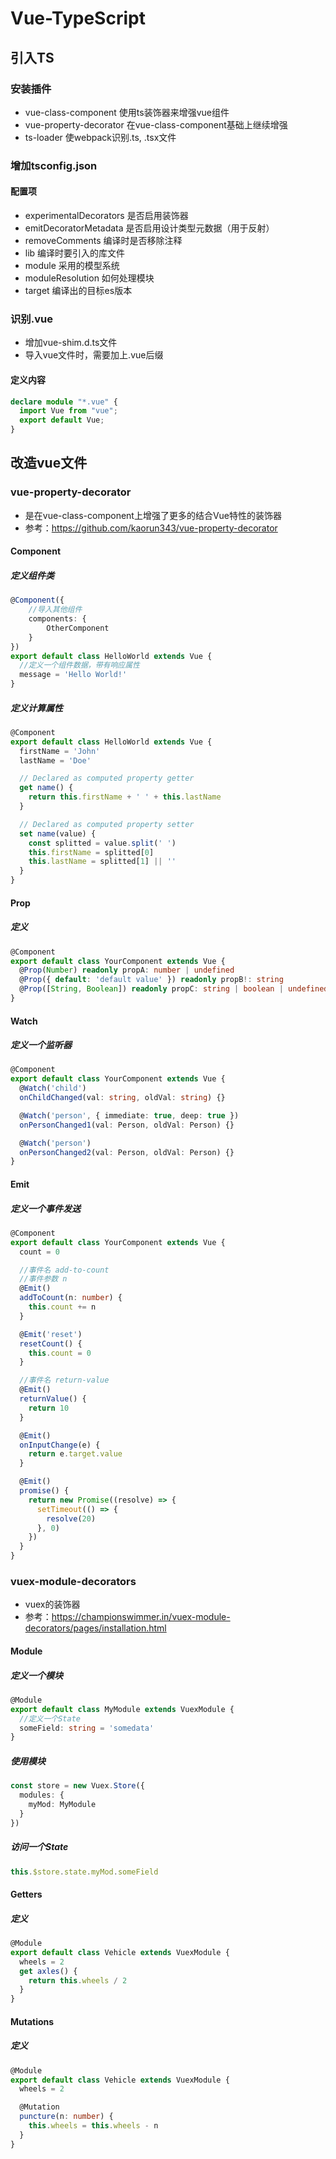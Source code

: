 

# Vue-TypeScript


## 引入TS

### 安装插件
* vue-class-component  使用ts装饰器来增强vue组件
* vue-property-decorator  在vue-class-component基础上继续增强
* ts-loader  使webpack识别.ts, .tsx文件


### 增加tsconfig.json

#### 配置项
* experimentalDecorators 是否启用装饰器
* emitDecoratorMetadata 是否启用设计类型元数据（用于反射）
* removeComments 编译时是否移除注释
* lib 编译时要引入的库文件
* module 采用的模型系统
* moduleResolution 如何处理模块
* target 编译出的目标es版本

### 识别.vue
* 增加vue-shim.d.ts文件
* 导入vue文件时，需要加上.vue后缀


#### 定义内容
```ts
declare module "*.vue" {
  import Vue from "vue";
  export default Vue;
}
```



## 改造vue文件


### vue-property-decorator
* 是在vue-class-component上增强了更多的结合Vue特性的装饰器
* 参考：https://github.com/kaorun343/vue-property-decorator


#### Component

##### 定义组件类
```ts
@Component({
    //导入其他组件
    components: {
        OtherComponent
    }
})
export default class HelloWorld extends Vue {
  //定义一个组件数据，带有响应属性
  message = 'Hello World!'
}
```

##### 定义计算属性
```ts
@Component
export default class HelloWorld extends Vue {
  firstName = 'John'
  lastName = 'Doe'

  // Declared as computed property getter
  get name() {
    return this.firstName + ' ' + this.lastName
  }

  // Declared as computed property setter
  set name(value) {
    const splitted = value.split(' ')
    this.firstName = splitted[0]
    this.lastName = splitted[1] || ''
  }
}
```

#### Prop

##### 定义
```ts
@Component
export default class YourComponent extends Vue {
  @Prop(Number) readonly propA: number | undefined
  @Prop({ default: 'default value' }) readonly propB!: string
  @Prop([String, Boolean]) readonly propC: string | boolean | undefined
}
```

#### Watch

##### 定义一个监听器
```ts
@Component
export default class YourComponent extends Vue {
  @Watch('child')
  onChildChanged(val: string, oldVal: string) {}

  @Watch('person', { immediate: true, deep: true })
  onPersonChanged1(val: Person, oldVal: Person) {}

  @Watch('person')
  onPersonChanged2(val: Person, oldVal: Person) {}
}
```

#### Emit

##### 定义一个事件发送
```ts
@Component
export default class YourComponent extends Vue {
  count = 0

  //事件名 add-to-count
  //事件参数 n
  @Emit()
  addToCount(n: number) {
    this.count += n
  }

  @Emit('reset')
  resetCount() {
    this.count = 0
  }

  //事件名 return-value
  @Emit()
  returnValue() {
    return 10
  }

  @Emit()
  onInputChange(e) {
    return e.target.value
  }

  @Emit()
  promise() {
    return new Promise((resolve) => {
      setTimeout(() => {
        resolve(20)
      }, 0)
    })
  }
}
```


### vuex-module-decorators
* vuex的装饰器
* 参考：https://championswimmer.in/vuex-module-decorators/pages/installation.html


#### Module

##### 定义一个模块
```ts
@Module
export default class MyModule extends VuexModule {
  //定义一个State
  someField: string = 'somedata'
}
```

##### 使用模块
```ts
const store = new Vuex.Store({
  modules: {
    myMod: MyModule
  }
})
```

##### 访问一个State
```ts
this.$store.state.myMod.someField
```

#### Getters

##### 定义
```ts
@Module
export default class Vehicle extends VuexModule {
  wheels = 2
  get axles() {
    return this.wheels / 2
  }
}
```

#### Mutations

##### 定义
```ts
@Module
export default class Vehicle extends VuexModule {
  wheels = 2

  @Mutation
  puncture(n: number) {
    this.wheels = this.wheels - n
  }
}
```